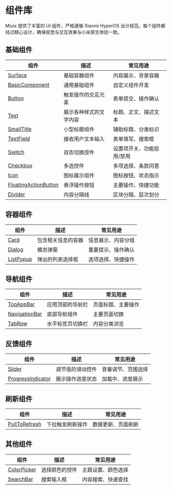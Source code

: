 # 组件库

Miuix 提供了丰富的 UI 组件，严格遵循 Xiaomi HyperOS 设计规范。每个组件都经过精心设计，确保视觉与交互效果与小米原生体验一致。

## 基础组件

| 组件                                                              | 描述                   | 常见用途                  |
| ----------------------------------------------------------------- | ---------------------- | ------------------------- |
| [Surface](/components/surface)                               | 基础容器组件           | 内容展示、背景容器        |
| [BasicComponent](/components/component)                  | 通用基础组件           | 自定义组件开发            |
| [Button](/components/button)                                 | 触发操作的交互元素     | 表单提交、操作确认        |
| [Text](/components/text)                                     | 展示各种样式的文字内容 | 标题、正文、描述文本      |
| [SmallTitle](/components/smalltitle)                       | 小型标题组件           | 辅助标题、分类标识        |
| [TextField](/components/textfield)                         | 接收用户文本输入       | 表单填写、搜索框          |
| [Switch](/components/switch)                                 | 双态切换控件           | 设置项开关、功能启用/禁用 |
| [Checkbox](/components/checkbox)                           | 多选控件               | 多项选择、条款同意        |
| [Icon](/components/icon)                                     | 图标展示组件           | 图标按钮、状态指示        |
| [FloatingActionButton](/components/floatingactionbutton) | 悬浮操作按钮           | 主要操作、快捷功能        |
| [Divider](/components/divider)                             | 内容分隔线             | 区块分隔、层次划分        |

## 容器组件

| 组件                                        | 描述               | 常见用途           |
| ------------------------------------------- | ------------------ | ------------------ |
| [Card](/components/card)               | 包含相关信息的容器 | 信息展示、内容分组 |
| [Dialog](/components/dialog)         | 模态弹窗           | 重要提示、操作确认 |
| [ListPopup](/components/listpopup) | 弹出的列表选择框   | 选项选择、快捷操作 |

## 导航组件

| 组件                                              | 描述             | 常见用途           |
| ------------------------------------------------- | ---------------- | ------------------ |
| [TopAppBar](/components/topappbar)           | 应用顶部的导航栏 | 页面标题、主要操作 |
| [NavigationBar](/components/navigationbar) | 底部导航组件     | 主要页面切换       |
| [TabRow](/components/tabrow)               | 水平标签页切换栏 | 内容分类浏览       |

## 反馈组件

| 组件                                                 | 描述             | 常见用途           |
| ---------------------------------------------------- | ---------------- | ------------------ |
| [Slider](/components/slider)                    | 调节值的滑动控件 | 音量调节、范围选择 |
| [ProgressIndicator](/components/progress) | 展示操作进度状态 | 加载中、进度展示   |

## 刷新组件

| 组件                                                | 描述             | 常见用途           |
| --------------------------------------------------- | ---------------- | ------------------ |
| [PullToRefresh](/components/pulltorefresh) | 下拉触发刷新操作 | 数据更新、页面刷新 |

## 其他组件

| 组件                                              | 描述           | 常见用途           |
| ------------------------------------------------- | -------------- | ------------------ |
| [ColorPicker](/components/colorpicker) | 选择颜色的控件 | 主题设置、颜色选择 |
| [SearchBar](/components/searchbar)         | 搜索输入框     | 内容搜索、快速查找 |
